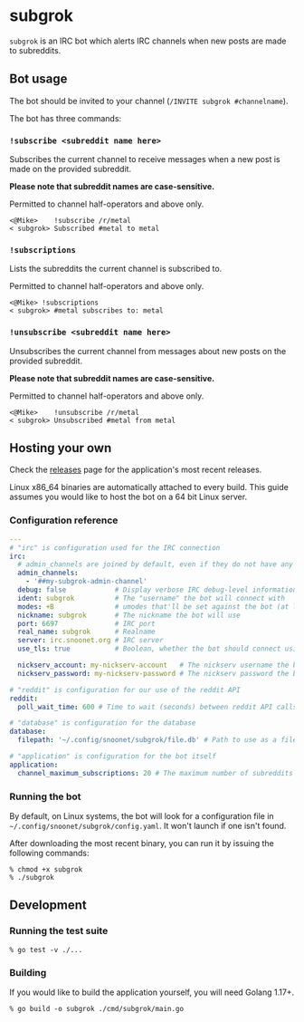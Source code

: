 # subgrok

`subgrok` is an IRC bot which alerts IRC channels when new posts are made to
subreddits.

## Bot usage

The bot should be invited to your channel (`/INVITE subgrok #channelname`).

The bot has three commands:

### `!subscribe <subreddit name here>`

Subscribes the current channel to receive messages when a new post is made on
the provided subreddit.

**Please note that subreddit names are case-sensitive.**

Permitted to channel half-operators and above only.

```
<@Mike>    !subscribe /r/metal
< subgrok> Subscribed #metal to metal
```

### `!subscriptions`

Lists the subreddits the current channel is subscribed to.

Permitted to channel half-operators and above only.

```
<@Mike> !subscriptions
< subgrok> #metal subscribes to: metal
```

### `!unsubscribe <subreddit name here>`

Unsubscribes the current channel from messages about new posts on the provided
subreddit.

**Please note that subreddit names are case-sensitive.**

Permitted to channel half-operators and above only.

```
<@Mike>    !unsubscribe /r/metal
< subgrok> Unsubscribed #metal from metal
```

## Hosting your own

Check the [releases](https://github.com/snoonetIRC/subgrok/releases) page for
the application's most recent releases.

Linux x86_64 binaries are automatically attached to every build. This guide
assumes you would like to host the bot on a 64 bit Linux server.

### Configuration reference

```yaml
---
# "irc" is configuration used for the IRC connection
irc:
  # admin_channels are joined by default, even if they do not have any subscriptions.
  admin_channels:
    - '##my-subgrok-admin-channel'
  debug: false            # Display verbose IRC debug-level information
  ident: subgrok          # The "username" the bot will connect with
  modes: +B               # umodes that'll be set against the bot (at least +B recommended)
  nickname: subgrok       # The nickname the bot will use
  port: 6697              # IRC port
  real_name: subgrok      # Realname
  server: irc.snoonet.org # IRC server
  use_tls: true           # Boolean, whether the bot should connect using SSL

  nickserv_account: my-nickserv-account   # The nickserv username the bot will identify with
  nickserv_password: my-nickserv-password # The nickserv password the bot will identify with

# "reddit" is configuration for our use of the reddit API
reddit:
  poll_wait_time: 600 # Time to wait (seconds) between reddit API calls

# "database" is configuration for the database
database:
  filepath: '~/.config/snoonet/subgrok/file.db' # Path to use as a file database

# "application" is configuration for the bot itself
application:
  channel_maximum_subscriptions: 20 # The maximum number of subreddits any channel may watch
```

### Running the bot

By default, on Linux systems, the bot will look for a configuration file in
`~/.config/snoonet/subgrok/config.yaml`. It won't launch if one isn't found.

After downloading the most recent binary, you can run it by issuing the following
commands:

```
% chmod +x subgrok
% ./subgrok
```

## Development

### Running the test suite

```
% go test -v ./...
```

### Building

If you would like to build the application yourself, you will need Golang 1.17+.

```
% go build -o subgrok ./cmd/subgrok/main.go
```
